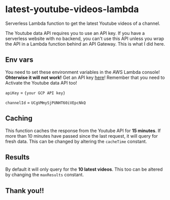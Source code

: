 # latest-youtube-videos-lambda
Serverless Lambda function to get the latest Youtube videos of a channel.

The Youtube data API requires you to use an API key. If you have a serverless website with no backend, you can't use this API unless you wrap the API in a Lambda function behind an API Gateway.
This is what I did here.

## Env vars
You need to set these environment variables in the AWS Lambda console! **Ohterwise it will not work!**
Get an API key [here](https://console.cloud.google.com/apis/credentials)! Remember that you need to Activate the Youtube data API too!

`apiKey` = `{your GCP API key}`

`channelId` = `UCgVMmySjPUNHT60iVEpcNkQ`

## Caching
This function caches the response from the Youtube API for **15 minutes**.
If more than 10 minutes have passed since the last request, it will query for fresh data.
This can be changed by altering the `cacheTime` constant.

## Results
By default it will only query for the **10 latest videos**.
This too can be altered by changing the `maxResults` constant.

## Thank you!!